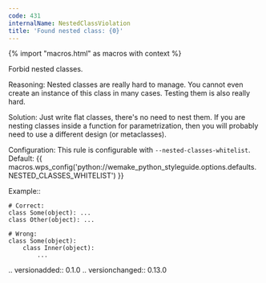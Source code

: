 ```yaml
---
code: 431
internalName: NestedClassViolation
title: 'Found nested class: {0}'
---
```


{% import "macros.html" as macros with context %}

Forbid nested classes.

Reasoning: Nested classes are really hard to manage. You cannot even
create an instance of this class in many cases. Testing them is also
really hard.

Solution: Just write flat classes, there's no need to nest them. If you
are nesting classes inside a function for parametrization, then you will
probably need to use a different design (or metaclasses).

Configuration: This rule is configurable with
`--nested-classes-whitelist`. Default:
{{ macros.wps_config('python://wemake_python_styleguide.options.defaults.NESTED_CLASSES_WHITELIST') }}

Example::

    # Correct:
    class Some(object): ...
    class Other(object): ...
    
    # Wrong:
    class Some(object):
        class Inner(object):
            ...

.. versionadded:: 0.1.0 .. versionchanged:: 0.13.0